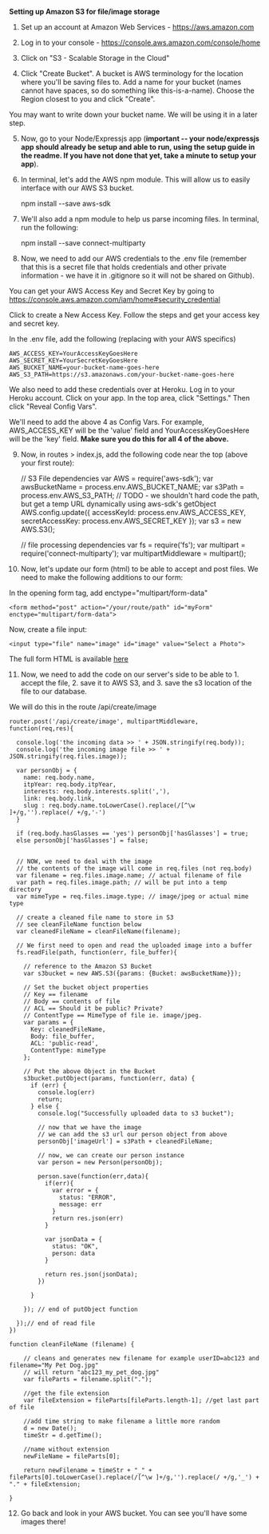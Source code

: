 **Setting up Amazon S3 for file/image storage**

1) Set up an account at Amazon Web Services - https://aws.amazon.com

2) Log in to your console - https://console.aws.amazon.com/console/home

3) Click on "S3 - Scalable Storage in the Cloud"

4) Click "Create Bucket". A bucket is AWS terminology for the location where you'll be saving files to. Add a name for your bucket (names cannot have spaces, so do something like this-is-a-name). Choose the Region closest to you and click "Create".

You may want to write down your bucket name. We will be using it in a later step.

5) Now, go to your Node/Expressjs app (**important -- your node/expressjs app should already be setup and able to run, using the setup guide in the readme. If you have not done that yet, take a minute to setup your app**).

6) In terminal, let's add the AWS npm module. This will allow us to easily interface with our AWS S3 bucket.
	
	npm install --save aws-sdk

7) We'll also add a npm module to help us parse incoming files. In terminal, run the following:

	npm install --save connect-multiparty

8) Now, we need to add our AWS credentials to the .env file (remember that this is a secret file that holds credentials and other private information - we have it in .gitignore so it will not be shared on Github).

You can get your AWS Access Key and Secret Key by going to https://console.aws.amazon.com/iam/home#security_credential

Click to create a New Access Key. Follow the steps and get your access key and secret key.

In the .env file, add the following (replacing with your AWS specifics)

	AWS_ACCESS_KEY=YourAccessKeyGoesHere
	AWS_SECRET_KEY=YourSecretKeyGoesHere
	AWS_BUCKET_NAME=your-bucket-name-goes-here
	AWS_S3_PATH=https://s3.amazonaws.com/your-bucket-name-goes-here

We also need to add these credentials over at Heroku. Log in to your Heroku account. Click on your app. In the top area, click "Settings." Then click "Reveal Config Vars". 

We'll need to add the above 4 as Config Vars. For example, AWS_ACCESS_KEY will be the 'value' field and YourAccessKeyGoesHere will be the 'key' field. **Make sure you do this for all 4 of the above.**

9) Now, in routes > index.js, add the following code near the top (above your first route):

	// S3 File dependencies
	var AWS = require('aws-sdk');
	var awsBucketName = process.env.AWS_BUCKET_NAME;
	var s3Path = process.env.AWS_S3_PATH; // TODO - we shouldn't hard code the path, but get a temp URL dynamically using aws-sdk's getObject
	AWS.config.update({
	  accessKeyId: process.env.AWS_ACCESS_KEY,
	  secretAccessKey: process.env.AWS_SECRET_KEY
	});
	var s3 = new AWS.S3();

	// file processing dependencies
	var fs = require('fs');
	var multipart = require('connect-multiparty');
	var multipartMiddleware = multipart();

10) Now, let's update our form (html) to be able to accept and post files. We need to make the following additions to our form:

In the opening form tag, add enctype="multipart/form-data"

	<form method="post" action="/your/route/path" id="myForm" enctype="multipart/form-data">

Now, create a file input:

	<input type="file" name="image" id="image" value="Select a Photo">

The full form HTML is available [here](https://github.com/sslover/class-example-itp-directory/blob/master/views/add.html)

11) Now, we need to add the code on our server's side to be able to 1. accept the file, 2. save it to AWS S3, and 3. save the s3 location of the file to our database.

We will do this in the route /api/create/image

	router.post('/api/create/image', multipartMiddleware, function(req,res){

	  console.log('the incoming data >> ' + JSON.stringify(req.body));
	  console.log('the incoming image file >> ' + JSON.stringify(req.files.image));

	  var personObj = {
	    name: req.body.name,
	    itpYear: req.body.itpYear,
	    interests: req.body.interests.split(','),
	    link: req.body.link,
	    slug : req.body.name.toLowerCase().replace(/[^\w ]+/g,'').replace(/ +/g,'-')
	  }

	  if (req.body.hasGlasses == 'yes') personObj['hasGlasses'] = true;
	  else personObj['hasGlasses'] = false;


	  // NOW, we need to deal with the image
	  // the contents of the image will come in req.files (not req.body)
	  var filename = req.files.image.name; // actual filename of file
	  var path = req.files.image.path; // will be put into a temp directory
	  var mimeType = req.files.image.type; // image/jpeg or actual mime type
	  
	  // create a cleaned file name to store in S3
	  // see cleanFileName function below
	  var cleanedFileName = cleanFileName(filename);

	  // We first need to open and read the uploaded image into a buffer
	  fs.readFile(path, function(err, file_buffer){

	    // reference to the Amazon S3 Bucket
	    var s3bucket = new AWS.S3({params: {Bucket: awsBucketName}});
	    
	    // Set the bucket object properties
	    // Key == filename
	    // Body == contents of file
	    // ACL == Should it be public? Private?
	    // ContentType == MimeType of file ie. image/jpeg.
	    var params = {
	      Key: cleanedFileName,
	      Body: file_buffer,
	      ACL: 'public-read',
	      ContentType: mimeType
	    };
	    
	    // Put the above Object in the Bucket
	    s3bucket.putObject(params, function(err, data) {
	      if (err) {
	        console.log(err)
	        return;
	      } else {
	        console.log("Successfully uploaded data to s3 bucket");

	        // now that we have the image
	        // we can add the s3 url our person object from above
	        personObj['imageUrl'] = s3Path + cleanedFileName;

	        // now, we can create our person instance
	        var person = new Person(personObj);

	        person.save(function(err,data){
	          if(err){
	            var error = {
	              status: "ERROR",
	              message: err
	            }
	            return res.json(err)
	          }

	          var jsonData = {
	            status: "OK",
	            person: data
	          }

	          return res.json(jsonData);        
	        })

	      }

	    }); // end of putObject function

	  });// end of read file
	})

	function cleanFileName (filename) {
	    
	    // cleans and generates new filename for example userID=abc123 and filename="My Pet Dog.jpg"
	    // will return "abc123_my_pet_dog.jpg"
	    var fileParts = filename.split(".");
	    
	    //get the file extension
	    var fileExtension = fileParts[fileParts.length-1]; //get last part of file
	    
	    //add time string to make filename a little more random
	    d = new Date();
	    timeStr = d.getTime();
	    
	    //name without extension
	    newFileName = fileParts[0];
	    
	    return newFilename = timeStr + "_" + fileParts[0].toLowerCase().replace(/[^\w ]+/g,'').replace(/ +/g,'_') + "." + fileExtension;
	    
	}

12) Go back and look in your AWS bucket. You can see you'll have some images there!

